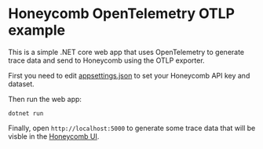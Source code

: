 
# Honeycomb OpenTelemetry OTLP example

This is a simple .NET core web app that uses OpenTelemetry to generate trace data and send to Honeycomb using the OTLP exporter.

First you need to edit [appsettings.json](./appsettings.json) to set your Honeycomb API key and dataset.

Then run the web app:
```
dotnet run
```

Finally, open `http://localhost:5000` to generate some trace data that will be visble in the [Honeycomb UI](http://ui.honeycomb.io).
